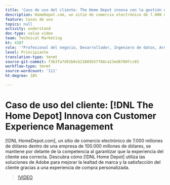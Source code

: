 ```yaml
---
title: 'Caso de uso del cliente: The Home Depot innova con la gestión de la experiencia del cliente'
description: HomeDepot.com, un sitio de comercio electrónico de 7.000 millones de dólares dentro de una empresa de 100.000 millones de dólares, se mantiene por delante de la competencia al garantizar que la experiencia del cliente sea correcta. Descubra cómo Home Depot utiliza las soluciones de Adobe para crear lealtad de marca y satisfacción del cliente con una experiencia de compra personalizada.
feature: Casos de uso
topics: null
activity: understand
doc-type: value video
team: Technical Marketing
kt: 4387
role: '"Profesional del negocio, Desarrollador, Ingeniero de datos, Arquitecto, Arquitecto de datos, Administrador, Líder"'
level: Principiante
translation-type: tm+mt
source-git-commit: f3b3fa7d91b0cb21005b57768ca23ed6700fcc03
workflow-type: tm+mt
source-wordcount: '111'
ht-degree: 18%

---
```



# Caso de uso del cliente: [!DNL The Home Depot] Innova con Customer Experience Management

[!DNL HomeDepot.com], un sitio de comercio electrónico de 7.000 millones de dólares dentro de una empresa de 100.000 millones de dólares, se mantiene por delante de la competencia al garantizar que la experiencia del cliente sea correcta. Descubra cómo [!DNL Home Depot] utiliza las soluciones de Adobe para mejorar la lealtad de marca y la satisfacción del cliente gracias a una experiencia de compra personalizada.

>[!VIDEO](https://video.tv.adobe.com/v/31506/?quality=12)
